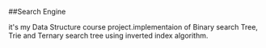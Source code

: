 ##Search Engine

it's my Data Structure course project.implementaion of Binary search Tree, Trie and Ternary search tree using inverted index algorithm.   
